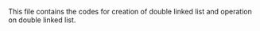 This file contains the codes for creation of double linked list and operation on double linked list.
